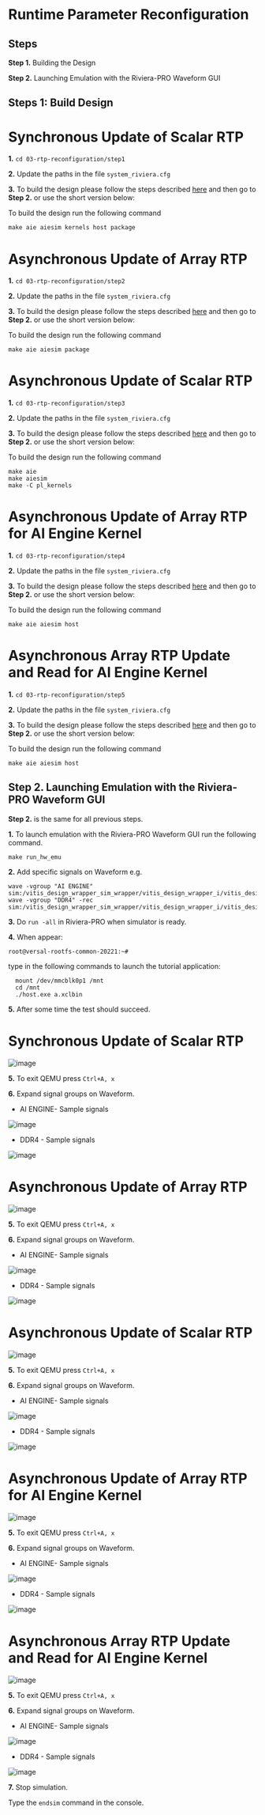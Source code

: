 # **Runtime Parameter Reconfiguration**

## **Steps**

**Step 1.** Building the Design

**Step 2.** Launching Emulation with the Riviera-PRO Waveform GUI

## **Steps 1: Build Design** 

# **Synchronous Update of Scalar RTP**

  **1.** `cd 03-rtp-reconfiguration/step1`

  **2.** Update the paths in the file `system_riviera.cfg`

  **3.** To build the design please follow the steps described [here](https://github.com/Xilinx/Vitis-Tutorials/blob/2022.1/AI_Engine_Development/Feature_Tutorials/03-rtp-reconfiguration/step1_sync_scalar.md) and then go to **Step 2.** or use the short version below:

  To build the design run the following command
  
  `make aie aiesim kernels host package`
  
# **Asynchronous Update of Array RTP**

  **1.** `cd 03-rtp-reconfiguration/step2`

  **2.** Update the paths in the file `system_riviera.cfg`

  **3.** To build the design please follow the steps described [here](https://github.com/Xilinx/Vitis-Tutorials/blob/2022.1/AI_Engine_Development/Feature_Tutorials/03-rtp-reconfiguration/step2_async_scalar.md) and then go to **Step 2.** or use the short version below:

  To build the design run the following command
  
  `make aie aiesim package`
  
# **Asynchronous Update of Scalar RTP**

  **1.** `cd 03-rtp-reconfiguration/step3`

  **2.** Update the paths in the file `system_riviera.cfg`

  **3.** To build the design please follow the steps described [here](https://github.com/Xilinx/Vitis-Tutorials/blob/2022.1/AI_Engine_Development/Feature_Tutorials/03-rtp-reconfiguration/step3_async_array.md) and then go to **Step 2.** or use the short version below:

  To build the design run the following command
  ```
  make aie 
  make aiesim 
  make -C pl_kernels
  ```
  
# **Asynchronous Update of Array RTP for AI Engine Kernel**

  **1.** `cd 03-rtp-reconfiguration/step4`

  **2.** Update the paths in the file `system_riviera.cfg`

  **3.** To build the design please follow the steps described [here](https://github.com/Xilinx/Vitis-Tutorials/blob/2022.1/AI_Engine_Development/Feature_Tutorials/03-rtp-reconfiguration/step4_async_aie_array.md) and then go to **Step 2.** or use the short version below:

  To build the design run the following command
  
  `make aie aiesim host`
  
# **Asynchronous Array RTP Update and Read for AI Engine Kernel**

  **1.** `cd 03-rtp-reconfiguration/step5`

  **2.** Update the paths in the file `system_riviera.cfg`

  **3.** To build the design please follow the steps described [here](https://github.com/Xilinx/Vitis-Tutorials/blob/2022.1/AI_Engine_Development/Feature_Tutorials/03-rtp-reconfiguration/step5_async_array_update_read.md) and then go to **Step 2.** or use the short version below:

  To build the design run the following command
  
  `make aie aiesim host`  

## **Step 2.** Launching Emulation with the Riviera-PRO Waveform GUI

  **Step 2.** is the same for all previous steps.

  **1.** To launch emulation with the Riviera-PRO Waveform GUI run the following command.  

  `make run_hw_emu`  
  
  **2.** Add specific signals on Waveform e.g.
  ```
  wave -vgroup "AI ENGINE" sim:/vitis_design_wrapper_sim_wrapper/vitis_design_wrapper_i/vitis_design_i/ai_engine_0/*
  wave -vgroup "DDR4" -rec sim:/vitis_design_wrapper_sim_wrapper/vitis_design_wrapper_i/vitis_design_i/noc_ddr4/*
  ```
  **3.** Do `run -all` in Riviera-PRO when simulator is ready.

  **4.** When appear: 

  `root@versal-rootfs-common-20221:~#`

  type in the following commands to launch the tutorial application:
```
  mount /dev/mmcblk0p1 /mnt
  cd /mnt
  ./host.exe a.xclbin
```
  **5.** After some time the test should succeed.
  
  # **Synchronous Update of Scalar RTP**
  
  ![image](https://github.com/maciejpasierbek/Riviera-PRO/assets/38097741/2dccf03f-b4d5-41cf-a95b-cee712e6f6d0)

  **5.** To exit QEMU press `Ctrl+A, x`

  **6.** Expand signal groups on Waveform.
  
  - AI ENGINE- Sample signals
  
  ![image](https://github.com/maciejpasierbek/Riviera-PRO/assets/38097741/f4349897-2a4a-4156-8d06-b8ff4f5e7a96)
  
  - DDR4 - Sample signals

  ![image](https://github.com/maciejpasierbek/Riviera-PRO/assets/38097741/556b4a90-63ef-40b6-a1cd-ca1dce112e71)
  
  # **Asynchronous Update of Array RTP**
  
  ![image](https://github.com/maciejpasierbek/Riviera-PRO/assets/38097741/a06f333a-2e24-4049-b01a-bbdffaa7e0b5)

  **5.** To exit QEMU press `Ctrl+A, x`

  **6.** Expand signal groups on Waveform.
  
  - AI ENGINE- Sample signals

  ![image](https://github.com/maciejpasierbek/Riviera-PRO/assets/38097741/b5a8e5c8-907d-47a7-8dde-271e63525b5f)
  
  - DDR4 - Sample signals

  ![image](https://github.com/maciejpasierbek/Riviera-PRO/assets/38097741/1112762e-7703-4883-b60b-70720222a0b4)
  
  # **Asynchronous Update of Scalar RTP**
  
  ![image](https://github.com/maciejpasierbek/Riviera-PRO/assets/38097741/d7640668-734c-4762-ba60-f1f993da612f)

  **5.** To exit QEMU press `Ctrl+A, x`

  **6.** Expand signal groups on Waveform.
  
  - AI ENGINE- Sample signals

  ![image](https://github.com/maciejpasierbek/Riviera-PRO/assets/38097741/65f74fef-db7e-4c3d-90b8-caf071911898)
  
  - DDR4 - Sample signals

  ![image](https://github.com/maciejpasierbek/Riviera-PRO/assets/38097741/a66f28f4-dbd4-49d2-9c52-2783f1c62e48)
  
  # **Asynchronous Update of Array RTP for AI Engine Kernel**
  
  ![image](https://github.com/maciejpasierbek/Riviera-PRO/assets/38097741/b8b2b42a-416a-4adc-a67f-f68ed6faacc6)

  **5.** To exit QEMU press `Ctrl+A, x`

  **6.** Expand signal groups on Waveform.
  
  - AI ENGINE- Sample signals

  ![image](https://github.com/maciejpasierbek/Riviera-PRO/assets/38097741/1205b782-0bbb-4a29-b10d-6cc6f0ff66d2)
  
  - DDR4 - Sample signals

  ![image](https://github.com/maciejpasierbek/Riviera-PRO/assets/38097741/8f522103-e233-437b-9971-6ada3237f6e3)
 
   # **Asynchronous Array RTP Update and Read for AI Engine Kernel**
  
  ![image](https://github.com/maciejpasierbek/Riviera-PRO/assets/38097741/a00e4829-c030-4b8b-b8a7-17d7b09ce1c5)

  **5.** To exit QEMU press `Ctrl+A, x`

  **6.** Expand signal groups on Waveform.
  
  - AI ENGINE- Sample signals

  ![image](https://github.com/maciejpasierbek/Riviera-PRO/assets/38097741/55f20be5-3f24-48dd-b9c9-61f8ce008493)
  
  - DDR4 - Sample signals

   ![image](https://github.com/maciejpasierbek/Riviera-PRO/assets/38097741/61550d2a-6052-4d95-957f-b2f9e3c5aea3)
  
  **7.** Stop simulation.

  Type the `endsim` command in the console.

  





